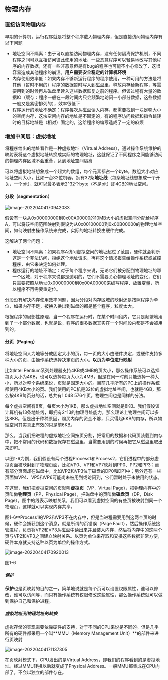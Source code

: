 ## 物理内存

### 直接访问物理内存

早期的计算机，运行程序就是将整个程序载入物理内存，但是直接访问物理内存有以下问题

-   地址空间不隔离：由于可以直接访问物理内存，没有任何隔离保护机制，不同程序之间可以互相访问彼此使用的地址，一些恶意程序可以轻易地改写其他程序的内存数据，还有一些非恶意但是有bug的程序也可能不小心修改了，这很容易造成其他程序的崩溃。**用户需要安全稳定的计算机环境**
-   内存使用效率低：如果内存不够新运行程序的程序使用，一种可用的方法是将其他（暂时不用的）程序的数据暂时写入到磁盘里，释放内存给新程序，等需要用到的时候再从磁盘里读入这些数据恢复之前的程序。但该过程有大量的数据IO（缓存：程序一般在一段时间内只会频繁地访问一小部分数据，这些数据一般又是紧密排列的），效率很低下
-   程序运行的地址不确定：程序每次从磁盘读入内存，都需要找到一块足够大小的空闲内存，这块空闲内存的地址是不固定的，有的程序访问数据和指令跳转时的目标地址是（相对）固定的，这给程序的编写造成了一定的麻烦

### 增加中间层：虚拟地址

将程序给出的地址看作是一种虚拟地址（Virtual Address），通过操作系统维护的映射表将这个虚拟地址转换成实际的物理地址，这就保证了不同程序之间能够访问的物理内存区域不会重叠，达到地址空间隔离

可以将虚拟地址想象成一个超大的数组，每个元素都占一个byte，数组大小对应地址空间大小，比如一台32位机器，拥有32条**地址线**（每条地址线想象成一个开关，一个bit），就可以最多表示2^32个byte（不是bit）即4GB的地址空间。

#### 分段（segmentation）

![image-20220404170942083](https://cdn.jsdelivr.net/gh/YuzikiRain/ImageBed@master/img/202204041709165.png)

假设有一块从0x00000000到0x00A00000的10MB大小的虚拟空间分配给程序A，可以将该空间范围映射到假设为从0x00100000到0x00B00000的物理地址空间，如何映射由操作系统来完成，实际的地址转换由硬件完成。

这解决了两个问题：

-   地址空间不隔离：如果程序A访问虚拟空间的地址超过了范围，硬件就会判断这是一个非法访问，拒绝这个地址请求，再将这个请求报告给操作系统或监控程序，由它来决定如何处理。
-   程序运行的地址不确定：对于每个程序来说，无论它们被分配到物理地址的哪一个区域，对于程序来说都是透明的，它们不需要关心物理地址的变化，它们只需要按照从地址0x00000000到0x00A00000来编写程序、放置变量，所以程序不再需要重定位。

分段没有解决内存使用效率问题，因为分段对内存区域的映射还是按照程序为单位，如果内存不足，被换入换出到磁盘的都是整个程序，粒度太大。

根据程序的局部性原理，当一个程序在运行时，在某个时间段内，它只是频繁地用到了一小部分数据，也就是说，程序的很多数据其实在一个时间段内都是不会被用到的。

#### 分页（Paging）

将地址空间人为地等分成固定大小的页，每一页的大小由硬件决定，或硬件支持多种大小的页，由操作系统选择决定页的大小。**以页为单位进行映射**

比如Intel Pentium系列处理器支持4KB或4MB的页大小，那么操作系统可以选择每页大小为4KB，也可以选择每页大小为4MB，但是在同一时刻只能选择一种大小，所以对整个系统来说，页就是固定大小的。目前几乎所有的PC上的操作系统都使用4KB大小的页。我们使用的PC机是32位的虚拟地址空间，也就是4GB，那么按4KB每页分的话，总共有1 048 576个页。物理空间也是同样的分法。

每个虚拟空间有8页，每页大小为1KB，那么虚拟地址空间就是8KB。我们假设该计算机有13条地址线，即拥有2^13的物理寻址能力，那么理论上物理空间可以多达8KB。但是出于种种原因，购买内存的资金不够，只买得起6KB的内存，所以物理空间其实真正有效的只是前6KB。

那么，当我们把进程的虚拟地址空间按页分割，把常用的数据和代码页装载到内存中，把不常用的代码和数据保存在磁盘里，当需要用到的时候再把它从磁盘里取出来即可。

以图1-6为例，我们假设有两个进程Process1和Process2，它们进程中的部分虚拟页面被映射到了物理页面，比如VP0、VP1和VP7映射到PP0、PP2和PP3；而有部分页面却在磁盘中，比如VP2和VP3位于磁盘的DP0和DP1中；另外还有一些页面如VP4、VP5和VP6可能尚未被用到或访问到，它们暂时处于未使用的状态。

在这里，我们把虚拟空间的页就叫**虚拟页**（VP，Virtual Page），把物理内存中的页叫做**物理页**（PP，Physical Page），把磁盘中的页叫做**磁盘页**（DP，Disk Page）。图中的线表示映射关系，我们可以看到虚拟空间的有些页被映射到同一个物理页，这样就可以实现内存共享。

图1-6中Process1的VP2和VP3不在内存中，但是当进程需要用到这两个页的时候，硬件会捕获到这个消息，就是所谓的页错误（Page Fault），然后操作系统接管进程，负责将VP2和VP3从磁盘中读出来并且装入内存，然后将内存中的这两个页与VP2和VP3之间建立映射关系。以页为单位来存取和交换这些数据非常方便，硬件本身就支持这种以页为单位的操作方式。

![image-20220404170920013](https://cdn.jsdelivr.net/gh/YuzikiRain/ImageBed@master/img/202204041709099.png)

图1-6

##### 保护

**保护**也是页映射的目的之一，简单地说就是每个页可以设置权限属性，谁可以修改，谁可以访问等，而只有操作系统有权限修改这些属性，那么操作系统就可以做到保护自己和保护进程。

##### 虚拟地址到物理地址的转换

虚拟存储的实现需要依靠硬件的支持，对于不同的CPU来说是不同的。但是几乎所有的硬件都采用一个叫**MMU（Memory Management Unit）**的部件来进行页映射

![image-20220404171137305](https://cdn.jsdelivr.net/gh/YuzikiRain/ImageBed@master/img/202204041711346.png)

在页映射模式下，CPU发出的是Virtual Address，即我们的程序看到的是虚拟地址。经过MMU转换以后就变成了Physical Address。一般MMU都集成在CPU内部了，不会以独立的部件存在。